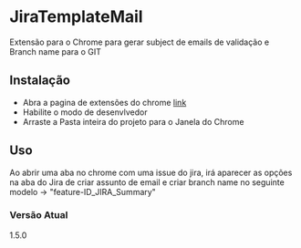 # JiraTemplateMail
Extensão para o Chrome para gerar subject de emails de validação e Branch name para o GIT

## Instalação
- Abra a pagina de extensões do chrome [link](chrome://extensions/)
- Habilite o modo de desenvlvedor
- Arraste a Pasta inteira do projeto para o Janela do Chrome

## Uso
Ao abrir uma aba no chrome com uma issue do jira, irá aparecer as opções na aba do Jira de criar assunto de email e criar branch name no seguinte modelo -> "feature-ID_JIRA_Summary"


### Versão Atual
1.5.0